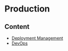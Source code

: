 # Production

## Content

- [Deployment Management](/Handbook/Production/Deployment%20Management)
- [DevOps](/Handbook/Production/DevOps)
